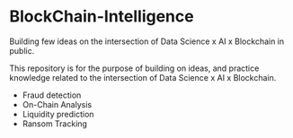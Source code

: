 # BlockChain-Intelligence
Building few ideas on the intersection of Data Science x AI x Blockchain in public.


This repository is for the purpose of building on ideas, and practice knowledge related to the intersection of Data Science x AI x Blockchain.

- Fraud detection
- On-Chain Analysis
- Liquidity prediction
- Ransom Tracking

